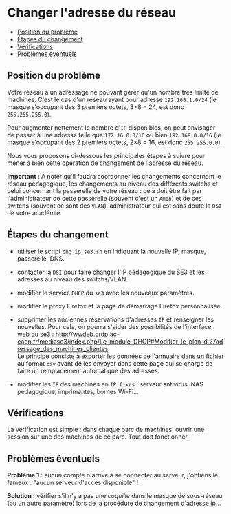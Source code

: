 
# Changer l'adresse du réseau

* [Position du problème](#position-du-problème)
* [Étapes du changement](#étapes-du-changement)
* [Vérifications](#vérifications)
* [Problèmes éventuels](#problèmes-éventuels)


## Position du problème

Votre réseau a un adressage ne pouvant gérer qu'un nombre très limité de machines. C'est le cas d'un réseau ayant pour adresse `192.168.1.0/24` (le masque s'occupant des 3 premiers octets, 3×8 = 24, est donc `255.255.255.0`).

Pour augmenter nettement le nombre d'`IP` disponibles, on peut envisager de passer à une adresse telle que `172.16.0.0/16` ou bien `192.168.0.0/16` (le masque s'occupant des 2 premiers octets, 2×8 = 16, est donc `255.255.0.0`).

Nous vous proposons ci-dessous les principales étapes à suivre pour mener à bien cette opération de changement de l'adresse du réseau.

**Important :** À noter qu'il faudra coordonner les changements concernant le réseau pédagogique, les changements au niveau des différents switchs et celui concernant la passerelle de votre réseau : cela doit être fait par l'administrateur de cette passerelle (souvent c'est un `Amon`) et de ces switchs (souvent ce sont des `VLAN`), administrateur qui est sans doute la `DSI` de votre académie.


## Étapes du changement

- utiliser le script `chg_ip_se3.sh` en indiquant la nouvelle IP, masque, passerelle, DNS.

- contacter la `DSI` pour faire changer l'IP pédagogique du SE3 et les adresses au niveau des switchs/VLAN.

- modifier le service `DHCP` du `se3` avec les nouveaux paramètres.

- modifier le proxy Firefox et la page de démarrage Firefox personnalisée.

- supprimer les anciennes réservations d'adresses `IP` et renseigner les nouvelles. Pour cela, on pourra s'aider des possibilités de l'interface web du se3 : http://wwdeb.crdp.ac-caen.fr/mediase3/index.php/Le_module_DHCP#Modifier_le_plan_d.27adressage_des_machines_clientes  
Le principe consiste à exporter les données de l'annuaire dans un fichier au format `csv` avant de les envoyer dans cette page qui se charge de faire un remplacement automatique des adresses.

- modifier les `IP` des machines en `IP fixes` : serveur antivirus, NAS pédagogique, imprimantes, bornes Wi-Fi…


## Vérifications

La vérification est simple : dans chaque parc de machines, ouvrir une session sur une des machines de ce parc. Tout doit fonctionner.


## Problèmes éventuels

**Problème 1 :** aucun compte n'arrive à se connecter au serveur, j'obtiens le fameux : "aucun serveur d'accès disponible" !

**Solution :** vérifier s'il n'y a pas une *coquille* dans le masque de sous-réseau (ou un autre paramètre) lors de la procédure de changement d'adresse ip…


